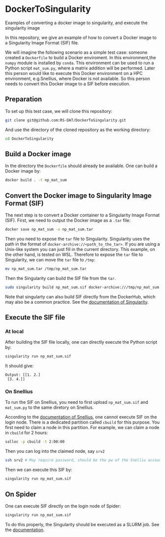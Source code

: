 # DockerToSingularity
Examples of converting a docker image to singularity, and execute the singularity image

In this repository, we give an example of how to convert a Docker image to a Singularity Image Format (SIF) file. 

We will imagine the following scenario as a simple test case: someone created a `Dockerfile` to build a Docker enviroment. In this environment,the `numpy` module is installed by `conda`. This environment can be used to run a Python script `mat_sum.py`, where a matrix addition will be performed. Later this person would like to execute this Docker environment on a HPC environment, e.g.Snellius, where Docker is not available. So this person needs to convert this Docker image to a SIF before execution. 
## Preparation

To set up this test case, we will clone this repository:

```sh
git clone git@github.com:RS-DAT/DockerToSingularity.git
```

And use the directory of the cloned repository as the working directory:

```sh
cd DockerToSingularity
```
## Build a Docker image

In the directory the `Dockerfile` should already be available. One can build a Docker image by:

```sh
docker build . -t np_mat_sum 
```

## Convert the Docker image to Singularity Image Format (SIF)

The next step is to convert a Docker container to a Singularity Image Format (SIF). First, we need to output the Docker image as a `.tar` file:

```sh
docker save np_mat_sum -o np_mat_sum.tar
```

Then you need to expose the `tar` file to Singularity. Singularity uses the path in the format of `docker-archive://<path_to_the_tar>`. If you are using a Unix-like system you can just fill in the current directory. This example, on the other hand, is tested on WSL. Therefore to expose the `tar` file to Singularity, we can move the `tar` file to `/tmp`:

```sh
mv np_mat_sum.tar /tmp/np_mat_sum.tar 
```

Then the Singularity can build the SIF file from the `tar`.

```sh
sudo singularity build np_mat_sum.sif docker-archive:///tmp/np_mat_sum.tar
```

Note that singularty can also build SIF directly from the DockerHub, which may also be a common practice. See the [documentation of Singularity](https://docs.sylabs.io/guides/3.0/user-guide/build_a_container.html).

## Execute the SIF file

### At local

After building the SIF file locally, one can directly execute the Python script by:

```sh
singularity run np_mat_sum.sif
```

It should give:

```
Output: [[1. 2.]
 [3. 4.]]
```

### On Snellius

To run the SIF on Snellius, you need to first upload `np_mat_sum.sif` and `mat_sum.py` to the same diretory on Snellius.

According to the [documentation of Snellius](https://servicedesk.surf.nl/wiki/pages/viewpage.action?pageId=30660251), one cannot execute SIF on the login node. There is a dedicated partition called `cbuild` for this purpose. You first need to claim a node in this partition. For example, we can claim a node in `cbuild` for 2 hours: 

```sh
salloc -p cbuild -t 2:00:00
```

Then you can log into the claimed node, say `srv2`

```sh
ssh srv2 # May require password, should be the pw of the Snelliu account
```

Then we can execute this SIF by:

```sh
singularity run np_mat_sum.sif
```

## On Spider

One can execute SIF directly on the login node of Spider:

```sh
singularity run np_mat_sum.sif
```

To do this properly, the Singularity should be executed as a SLURM job. See the [documentation](http://doc.spider.surfsara.nl/en/latest/Pages/software_on_spider.html#singularity-in-batch-jobs).
